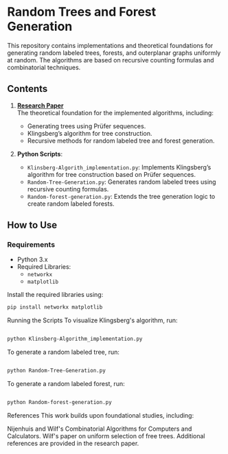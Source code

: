 # Random Trees and Forest Generation

This repository contains implementations and theoretical foundations for generating random labeled trees, forests, and outerplanar graphs uniformly at random. The algorithms are based on recursive counting formulas and combinatorial techniques.

## Contents

1. **[Research Paper](Research_paper.pdf)**  
   The theoretical foundation for the implemented algorithms, including:  
   - Generating trees using Prüfer sequences.  
   - Klingsberg’s algorithm for tree construction.  
   - Recursive methods for random labeled tree and forest generation.

2. **Python Scripts**:
   - `Klinsberg-Algorith_implementation.py`: Implements Klingsberg’s algorithm for tree construction based on Prüfer sequences.
   - `Random-Tree-Generation.py`: Generates random labeled trees using recursive counting formulas.
   - `Random-forest-generation.py`: Extends the tree generation logic to create random labeled forests.

## How to Use

### Requirements
- Python 3.x  
- Required Libraries:
  - `networkx`
  - `matplotlib`

Install the required libraries using:
```bash
pip install networkx matplotlib
```

Running the Scripts
To visualize Klingsberg's algorithm, run:
```bash

python Klinsberg-Algorithm_implementation.py
```

To generate a random labeled tree, run:
```bash

python Random-Tree-Generation.py
```
To generate a random labeled forest, run:
```bash

python Random-forest-generation.py
```

References
This work builds upon foundational studies, including:

Nijenhuis and Wilf's Combinatorial Algorithms for Computers and Calculators.
Wilf's paper on uniform selection of free trees.
Additional references are provided in the research paper.
